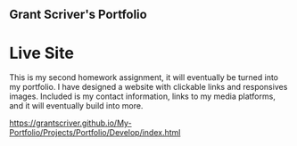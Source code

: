 ## Grant Scriver's Portfolio

# Live Site

This is my second homework assignment, it will eventually be turned into my portfolio. I have designed a website with clickable links and responsives images. Included is my contact information, links to my media platforms, and it will eventually build into more.

https://grantscriver.github.io/My-Portfolio/Projects/Portfolio/Develop/index.html
